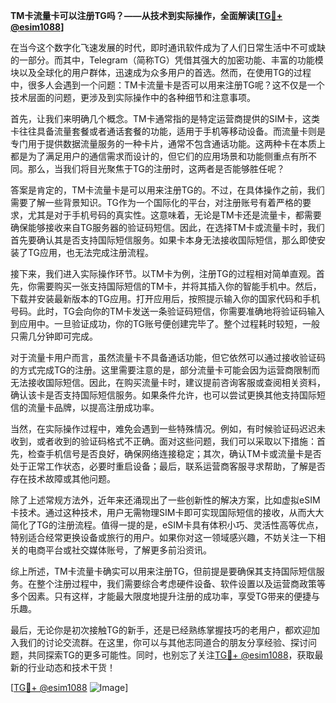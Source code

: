 **TM卡流量卡可以注册TG吗？——从技术到实际操作，全面解读[[TG💪+ @esim1088](https://t.me/s/esim1088)]**

在当今这个数字化飞速发展的时代，即时通讯软件成为了人们日常生活中不可或缺的一部分。而其中，Telegram（简称TG）凭借其强大的加密功能、丰富的功能模块以及全球化的用户群体，迅速成为众多用户的首选。然而，在使用TG的过程中，很多人会遇到一个问题：TM卡流量卡是否可以用来注册TG呢？这不仅是一个技术层面的问题，更涉及到实际操作中的各种细节和注意事项。

首先，让我们来明确几个概念。TM卡通常指的是特定运营商提供的SIM卡，这类卡往往具备流量套餐或者通话套餐的功能，适用于手机等移动设备。而流量卡则是专门用于提供数据流量服务的一种卡片，通常不包含通话功能。这两种卡在本质上都是为了满足用户的通信需求而设计的，但它们的应用场景和功能侧重点有所不同。那么，当我们将目光聚焦于TG的注册时，这两者是否能够胜任呢？

答案是肯定的，TM卡流量卡是可以用来注册TG的。不过，在具体操作之前，我们需要了解一些背景知识。TG作为一个国际化的平台，对注册账号有着严格的要求，尤其是对于手机号码的真实性。这意味着，无论是TM卡还是流量卡，都需要确保能够接收来自TG服务器的验证码短信。因此，在选择TM卡或流量卡时，我们首先要确认其是否支持国际短信服务。如果卡本身无法接收国际短信，那么即使安装了TG应用，也无法完成注册流程。

接下来，我们进入实际操作环节。以TM卡为例，注册TG的过程相对简单直观。首先，你需要购买一张支持国际短信的TM卡，并将其插入你的智能手机中。然后，下载并安装最新版本的TG应用。打开应用后，按照提示输入你的国家代码和手机号码。此时，TG会向你的TM卡发送一条验证码短信，你需要准确地将验证码输入到应用中。一旦验证成功，你的TG账号便创建完毕了。整个过程耗时较短，一般只需几分钟即可完成。

对于流量卡用户而言，虽然流量卡不具备通话功能，但它依然可以通过接收验证码的方式完成TG的注册。这里需要注意的是，部分流量卡可能会因为运营商限制而无法接收国际短信。因此，在购买流量卡时，建议提前咨询客服或查阅相关资料，确认该卡是否支持国际短信服务。如果条件允许，也可以尝试更换其他支持国际短信的流量卡品牌，以提高注册成功率。

当然，在实际操作过程中，难免会遇到一些特殊情况。例如，有时候验证码迟迟未收到，或者收到的验证码格式不正确。面对这些问题，我们可以采取以下措施：首先，检查手机信号是否良好，确保网络连接稳定；其次，确认TM卡或流量卡是否处于正常工作状态，必要时重启设备；最后，联系运营商客服寻求帮助，了解是否存在技术故障或其他问题。

除了上述常规方法外，近年来还涌现出了一些创新性的解决方案，比如虚拟eSIM卡技术。通过这种技术，用户无需物理SIM卡即可实现国际短信的接收，从而大大简化了TG的注册流程。值得一提的是，eSIM卡具有体积小巧、灵活性高等优点，特别适合经常更换设备或旅行的用户。如果你对这一领域感兴趣，不妨关注一下相关的电商平台或社交媒体账号，了解更多前沿资讯。

综上所述，TM卡流量卡确实可以用来注册TG，但前提是要确保其支持国际短信服务。在整个注册过程中，我们需要综合考虑硬件设备、软件设置以及运营商政策等多个因素。只有这样，才能最大限度地提升注册的成功率，享受TG带来的便捷与乐趣。

最后，无论你是初次接触TG的新手，还是已经熟练掌握技巧的老用户，都欢迎加入我们的讨论交流群。在这里，你可以与其他志同道合的朋友分享经验、探讨问题，共同探索TG的更多可能性。同时，也别忘了关注[TG💪+ @esim1088](https://t.me/s/esim1088)，获取最新的行业动态和技术干货！

[[TG💪+ @esim1088](https://t.me/s/esim1088) ![Image](https://i.postimg.cc/4NQfJmqS/Snipaste-2025-05-13-00-14-12.png)]